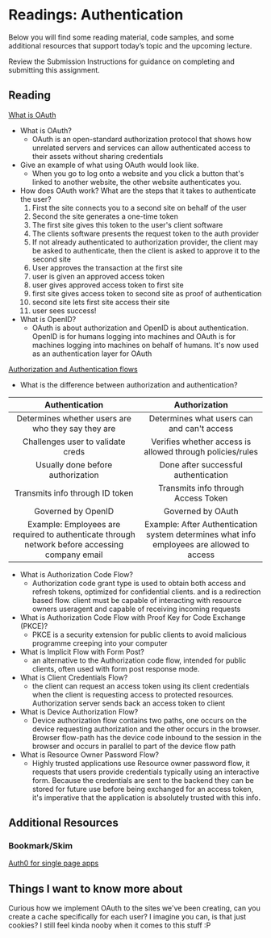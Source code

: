 # Readings: Authentication
Below you will find some reading material, code samples, and some additional resources that support today’s topic and the upcoming lecture.

Review the Submission Instructions for guidance on completing and submitting this assignment.

## Reading
[What is OAuth](https://www.csoonline.com/article/3216404/what-is-oauth-how-the-open-authorization-framework-works.html)

* What is OAuth?
  * OAuth is an open-standard authorization protocol that shows how unrelated servers and services can allow authenticated access to their assets without sharing credentials 
* Give an example of what using OAuth would look like.
  * When you go to log onto a website and you click a button that's linked to another website, the other website authenticates you. 
* How does OAuth work? What are the steps that it takes to authenticate the user?
  1. First the site connects you to a second site on behalf of the user
  2. Second the site generates a one-time token
  3. The first site gives this token to the user's client software
  4. The clients software presents the request token to the auth provider
  5. If not already authenticated to authorization provider, the client may be asked to authenticate, then the client is asked to approve it to the second site
  6. User approves the transaction at the first site
  7. user is given an approved access token 
  8. user gives approved access token to first site
  9. first site gives access token to second site as proof of authentication
  10. second site lets first site access their site
  11. user sees success!
* What is OpenID?
  * OAuth is about authorization and OpenID is about authentication. OpenID is for humans logging into machines and OAuth is for machines logging into machines on behalf of humans. It's now used as an authentication layer for OAuth

[Authorization and Authentication flows](https://auth0.com/docs/get-started/authentication-and-authorization-flow)

* What is the difference between authorization and authentication? <br>

|Authentication|Authorization|
|:---:|:---:|
|Determines whether users are who they say they are|Determines what users can and can't access|
|Challenges user to validate creds|Verifies whether access is allowed through policies/rules|
|Usually done before authorization|Done after successful authentication|
|Transmits info through ID token|Transmits info through Access Token|
|Governed by OpenID|Governed by OAuth|
|Example: Employees are required to authenticate through network before accessing company email| Example: After Authentication system determines what info employees are allowed to access|
* What is Authorization Code Flow?
  *  Authorization code grant type is used to obtain both access and refresh tokens, optimized for confidential clients. and is a redirection based flow. client must be capable of interacting with resource owners useragent and capable of receiving incoming requests
* What is Authorization Code Flow with Proof Key for Code Exchange (PKCE)?
  * PKCE is a security extension for public clients to avoid malicious programme creeping into your computer  
* What is Implicit Flow with Form Post?
  * an alternative to the Authorization code flow, intended for public clients, often used with form post response mode. 
* What is Client Credentials Flow?
  * the client can request an access token using its client credentials when the client is requesting access to protected resources. Authorization server sends back an access token to client 
* What is Device Authorization Flow?
  * Device authorization flow contains two paths, one occurs on the device requesting authorization and the other occurs in the browser. Browser flow-path has the device code inbound to the session in the browser and occurs in parallel to part of the device flow path
* What is Resource Owner Password Flow?
  * Highly trusted applications use Resource owner password flow, it requests that users provide credentials typically using an interactive form. Because the credentials are sent to the backend they can be stored for future use before being exchanged for an access token, it's imperative that the application is absolutely trusted with this info. 

## Additional Resources

### Bookmark/Skim
[Auth0 for single page apps](https://auth0.com/docs/libraries/auth0-react)



## Things I want to know more about
  Curious how we implement OAuth to the sites we've been creating, can you create a cache specifically for each user? I imagine you can, is that just cookies? I still feel kinda nooby when it comes to this stuff :P 